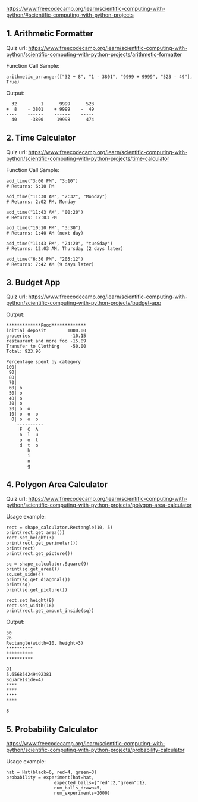 
https://www.freecodecamp.org/learn/scientific-computing-with-python/#scientific-computing-with-python-projects

## 1. Arithmetic Formatter
Quiz url:
https://www.freecodecamp.org/learn/scientific-computing-with-python/scientific-computing-with-python-projects/arithmetic-formatter

Function Call Sample:
```
arithmetic_arranger(["32 + 8", "1 - 3801", "9999 + 9999", "523 - 49"], True)

```
Output: 
```
  32         1      9999      523
+  8    - 3801    + 9999    -  49
----    ------    ------    -----
  40     -3800     19998      474
```

## 2. Time Calculator

Quiz url:
https://www.freecodecamp.org/learn/scientific-computing-with-python/scientific-computing-with-python-projects/time-calculator

Function Call Sample:

```
add_time("3:00 PM", "3:10")
# Returns: 6:10 PM

add_time("11:30 AM", "2:32", "Monday")
# Returns: 2:02 PM, Monday

add_time("11:43 AM", "00:20")
# Returns: 12:03 PM

add_time("10:10 PM", "3:30")
# Returns: 1:40 AM (next day)

add_time("11:43 PM", "24:20", "tueSday")
# Returns: 12:03 AM, Thursday (2 days later)

add_time("6:30 PM", "205:12")
# Returns: 7:42 AM (9 days later)
```

## 3. Budget App
Quiz url:
https://www.freecodecamp.org/learn/scientific-computing-with-python/scientific-computing-with-python-projects/budget-app

Output:
```
*************Food*************
initial deposit        1000.00
groceries               -10.15
restaurant and more foo -15.89
Transfer to Clothing    -50.00
Total: 923.96
```

```
Percentage spent by category
100|          
 90|          
 80|          
 70|          
 60| o        
 50| o        
 40| o        
 30| o        
 20| o  o     
 10| o  o  o  
  0| o  o  o  
    ----------
     F  C  A  
     o  l  u  
     o  o  t  
     d  t  o  
        h     
        i     
        n     
        g     
```

## 4. Polygon Area Calculator

Quiz url: https://www.freecodecamp.org/learn/scientific-computing-with-python/scientific-computing-with-python-projects/polygon-area-calculator

Usage example:
```
rect = shape_calculator.Rectangle(10, 5)
print(rect.get_area())
rect.set_height(3)
print(rect.get_perimeter())
print(rect)
print(rect.get_picture())

sq = shape_calculator.Square(9)
print(sq.get_area())
sq.set_side(4)
print(sq.get_diagonal())
print(sq)
print(sq.get_picture())

rect.set_height(8)
rect.set_width(16)
print(rect.get_amount_inside(sq))
```
Output: 
```
50
26
Rectangle(width=10, height=3)
**********
**********
**********

81
5.656854249492381
Square(side=4)
****
****
****
****

8
```

## 5. Probability Calculator

https://www.freecodecamp.org/learn/scientific-computing-with-python/scientific-computing-with-python-projects/probability-calculator

Usage example:
```
hat = Hat(black=6, red=4, green=3)
probability = experiment(hat=hat,
                  expected_balls={"red":2,"green":1},
                  num_balls_drawn=5,
                  num_experiments=2000)
```



